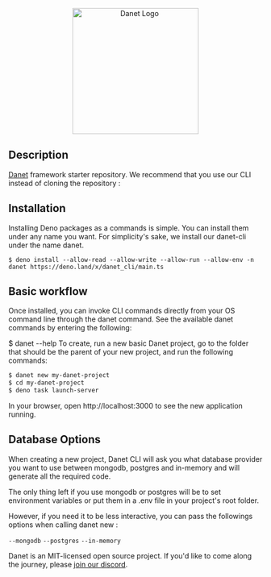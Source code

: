 <p align="center">
   <img src="https://user-images.githubusercontent.com/38007824/205580360-fa032554-5e9e-4266-8ec9-c78ca9a233bc.svg" width="250" alt="Danet Logo" />
</p>

## Description

[Danet](https://github.com/savory/danet) framework starter repository. We recommend that you use our CLI instead of cloning the repository : 

## Installation
Installing Deno packages as a commands is simple. You can install them under any name you want. For simplicity's sake, we install our danet-cli under the name danet.

`$ deno install --allow-read --allow-write --allow-run --allow-env -n danet https://deno.land/x/danet_cli/main.ts`
## Basic workflow
Once installed, you can invoke CLI commands directly from your OS command line through the danet command. See the available danet commands by entering the following:

$ danet --help
To create, run a new basic Danet project, go to the folder that should be the parent of your new project, and run the following commands:

```bash
$ danet new my-danet-project
$ cd my-danet-project
$ deno task launch-server
```

In your browser, open http://localhost:3000 to see the new application running.

## Database Options
When creating a new project, Danet CLI will ask you what database provider you want to use between mongodb, postgres and in-memory and will generate all the required code.

The only thing left if you use mongodb or postgres will be to set environment variables or put them in a .env file in your project's root folder.

However, if you need it to be less interactive, you can pass the followings options when calling danet new :

`--mongodb`
`--postgres`
`--in-memory`

Danet is an MIT-licensed open source project. If you'd like to come along the
journey, please [join our discord](https://discord.gg/Q7ZHuDPgjA).
